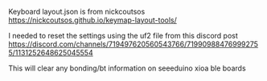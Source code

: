 Keyboard layout.json is from nickcoutsos
https://nickcoutsos.github.io/keymap-layout-tools/

I needed to reset the settings using the uf2 file from this discord post
https://discord.com/channels/719497620560543766/719909884769992755/1131252648625045554

This will clear any bonding/bt information on seeeduino xioa ble boards
